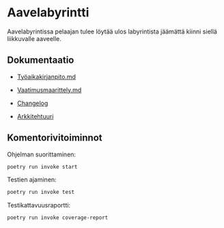 # Aavelabyrintti

Aavelabyrintissa pelaajan tulee löytää ulos labyrintista jäämättä kiinni siellä liikkuvalle aaveelle. 

## Dokumentaatio

- [Työaikakirjanpito.md](https://github.com/LottaHyppyra/ot-harjoitustyo/blob/master/aavelabyrintti/dokumentaatio/tyoaikakirjanpito.md)

- [Vaatimusmaarittely.md](https://github.com/LottaHyppyra/ot-harjoitustyo/blob/master/aavelabyrintti/dokumentaatio/vaatimusmaarittely.md)

- [Changelog](https://github.com/LottaHyppyra/ot-harjoitustyo/blob/master/aavelabyrintti/dokumentaatio/changelog.md)

- [Arkkitehtuuri](https://github.com/LottaHyppyra/ot-harjoitustyo/blob/master/aavelabyrintti/dokumentaatio/arkkitehtuuri.md)

## Komentorivitoiminnot

Ohjelman suorittaminen:

```bash
poetry run invoke start
```

Testien ajaminen:

```bash
poetry run invoke test
```

Testikattavuusraportti: 

```bash
poetry run invoke coverage-report
```

